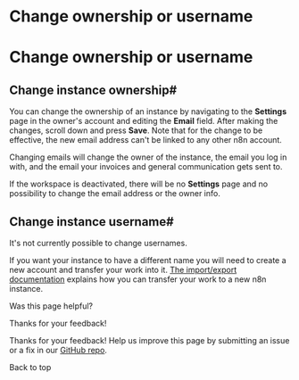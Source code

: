 # Change ownership or username

[ ](https://github.com/n8n-io/n8n-docs/edit/main/docs/manage-cloud/change-ownership-or-username.md "Edit this page")

# Change ownership or username

## Change instance ownership#

You can change the ownership of an instance by navigating to the **Settings** page in the owner's account and editing the **Email** field. After making the changes, scroll down and press **Save**. Note that for the change to be effective, the new email address can't be linked to any other n8n account.

Changing emails will change the owner of the instance, the email you log in with, and the email your invoices and general communication gets sent to.

If the workspace is deactivated, there will be no **Settings** page and no possibility to change the email address or the owner info.

## Change instance username#

It's not currently possible to change usernames.

If you want your instance to have a different name you will need to create a new account and transfer your work into it. [The import/export documentation](https://docs.n8n.io/workflows/export-import/) explains how you can transfer your work to a new n8n instance.

Was this page helpful? 

Thanks for your feedback! 

Thanks for your feedback! Help us improve this page by submitting an issue or a fix in our [GitHub repo](https://github.com/n8n-io/n8n-docs). 

Back to top 
